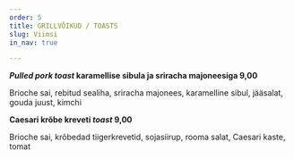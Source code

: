 ```yaml
---
order: 5
title: GRILLVÕIKUD / TOASTS
slug: Viimsi
in_nav: true

---
```

**_Pulled pork toast_ karamellise sibula ja sriracha majoneesiga  9,00**

Brioche sai, rebitud sealiha, sriracha majonees, karamelline sibul, jääsalat, gouda juust, kimchi

<span class="spicy"></span>

**Caesari krõbe kreveti _toast_ 9,00**

Brioche sai, krõbedad tiigerkrevetid, sojasiirup, rooma salat, Caesari kaste, tomat
